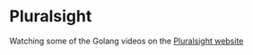 # Pluralsight

Watching some of the Golang videos on the [Pluralsight website](https://app.pluralsight.com/channels/details/6dcbcc3c-35dc-4798-bb31-ab38e2737311)
